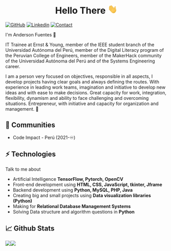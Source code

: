 <h1 align="center"> Hello There <img src="https://raw.githubusercontent.com/ABSphreak/ABSphreak/master/gifs/Hi.gif" width="30px"></h1>

[![GitHub](https://img.shields.io/badge/SUPPORT%20AT-GITHUB-blue?style=for-the-badge&logo=github)](https://github.com/andersonfuentesp) [![Linkedin](https://img.shields.io/badge/MY%20PROFILE-Linkedin-blue?style=for-the-badge&logo=github)](https://www.linkedin.com/in/andersonfuentes/) 
 [![Contact](https://img.shields.io/badge/CONTACT-GMAIL-yellow?style=for-the-badge&logo=gmail&logoColor=white)](mailto:anderson.fuentes@ieee.org)
 
I'm Anderson Fuentes 🧔

IT Trainee at Ernst & Young, member of the IEEE student branch of the Universidad Autónoma del Perú, member of the Digital Literacy program of the Peruvian College of Engineers, member of the MakerHack community of the Universidad Autónoma del Perú and of the Systems Engineering career.

I am a person very focused on objectives, responsible in all aspects, I develop projects having clear goals and always defining the routes. With experience in leading work teams, imagination and initiative to develop new ideas and with ease to make decisions. Great capacity for work, integration, flexibility, dynamism and ability to face challenging and overcoming situations. Entrepreneur, with initiative and capacity for organization and management. 🌟

## 👯 Communities
- Code Impact - Perú (2021-♾)

## ⚡ Technologies
Talk to me about
- Artificial Intelligence **TensorFlow, Pytorch, OpenCV**
- Front-end development using **HTML, CSS, JavaScript, tkinter, Jframe**
- Backend development using **Python, MySQL, PHP, Java**
- Creating big and small projects using **Data visualization libraries (Python)**
- Making for **Relational Database Management Systems**
- Solving Data structure and algorithm questions in **Python**


## 📈 Github Stats
<a href="https://github.com/andersonfuentesp/andersonfuentesp">
<img align="left" src="https://github-readme-stats.vercel.app/api?username=andersonfuentesp&count_private=true&show_icons=true&theme=dark" />
</a>
<a href="https://github.com/andersonfuentesp/andersonfuentesp">
<img align="left" src="https://github-readme-stats.vercel.app/api/top-langs/?username=andersonfuentesp&theme=dark&hide=html" />
</a>

